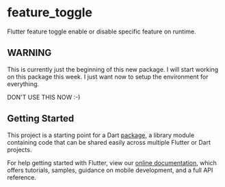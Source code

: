 # feature_toggle

Flutter feature toggle enable or disable specific feature on runtime.

## WARNING

This is currently just the beginning of this new package. I will start working on this package this week.
I just want now to setup the environment for everything.

DON'T USE THIS NOW :-)

## Getting Started

This project is a starting point for a Dart
[package](https://flutter.dev/developing-packages/),
a library module containing code that can be shared easily across
multiple Flutter or Dart projects.

For help getting started with Flutter, view our
[online documentation](https://flutter.dev/docs), which offers tutorials,
samples, guidance on mobile development, and a full API reference.
